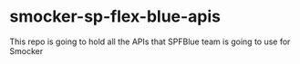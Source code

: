 # smocker-sp-flex-blue-apis
This repo is going to hold all the APIs that SPFBlue team is going to use for Smocker
